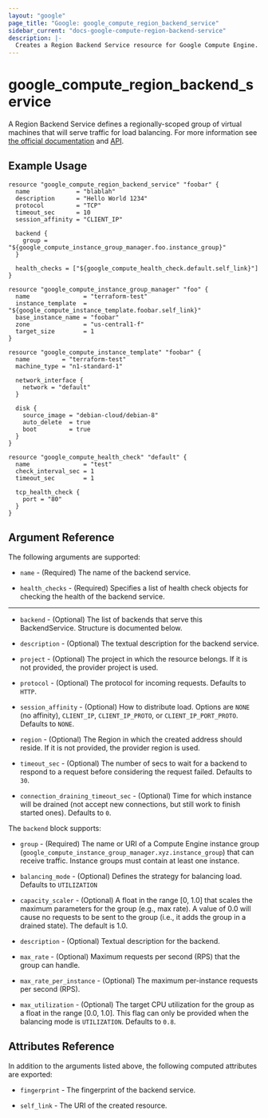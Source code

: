 ```yaml
---
layout: "google"
page_title: "Google: google_compute_region_backend_service"
sidebar_current: "docs-google-compute-region-backend-service"
description: |-
  Creates a Region Backend Service resource for Google Compute Engine.
---
```


# google\_compute\_region\_backend\_service

A Region Backend Service defines a regionally-scoped group of virtual machines that will serve traffic for load balancing.
For more information see [the official documentation](https://cloud.google.com/compute/docs/load-balancing/internal/) 
and [API](https://cloud.google.com/compute/docs/reference/latest/backendServices).

## Example Usage

```hcl
resource "google_compute_region_backend_service" "foobar" {
  name             = "blablah"
  description      = "Hello World 1234"
  protocol         = "TCP"
  timeout_sec      = 10
  session_affinity = "CLIENT_IP"

  backend {
    group = "${google_compute_instance_group_manager.foo.instance_group}"
  }

  health_checks = ["${google_compute_health_check.default.self_link}"]
}

resource "google_compute_instance_group_manager" "foo" {
  name               = "terraform-test"
  instance_template  = "${google_compute_instance_template.foobar.self_link}"
  base_instance_name = "foobar"
  zone               = "us-central1-f"
  target_size        = 1
}

resource "google_compute_instance_template" "foobar" {
  name         = "terraform-test"
  machine_type = "n1-standard-1"

  network_interface {
    network = "default"
  }

  disk {
    source_image = "debian-cloud/debian-8"
    auto_delete  = true
    boot         = true
  }
}

resource "google_compute_health_check" "default" {
  name               = "test"
  check_interval_sec = 1
  timeout_sec        = 1

  tcp_health_check {
    port = "80"
  }
}
```

## Argument Reference

The following arguments are supported:

* `name` - (Required) The name of the backend service.

* `health_checks` - (Required) Specifies a list of health check objects
    for checking the health of the backend service.

- - -

* `backend` - (Optional) The list of backends that serve this BackendService.
    Structure is documented below.

* `description` - (Optional) The textual description for the backend service.

* `project` - (Optional) The project in which the resource belongs. If it
    is not provided, the provider project is used.

* `protocol` - (Optional) The protocol for incoming requests. Defaults to
    `HTTP`.

* `session_affinity` - (Optional) How to distribute load. Options are `NONE` (no
    affinity), `CLIENT_IP`, `CLIENT_IP_PROTO`, or `CLIENT_IP_PORT_PROTO`.
    Defaults to `NONE`.

* `region` - (Optional) The Region in which the created address should reside.
    If it is not provided, the provider region is used.

* `timeout_sec` - (Optional) The number of secs to wait for a backend to respond
    to a request before considering the request failed. Defaults to `30`.

* `connection_draining_timeout_sec` - (Optional) Time for which instance will be drained
(not accept new connections, but still work to finish started ones). Defaults to `0`.

The `backend` block supports:

* `group` - (Required) The name or URI of a Compute Engine instance group
    (`google_compute_instance_group_manager.xyz.instance_group`) that can
    receive traffic. Instance groups must contain at least one instance.

* `balancing_mode` - (Optional) Defines the strategy for balancing load.
    Defaults to `UTILIZATION`

* `capacity_scaler` - (Optional) A float in the range [0, 1.0] that scales the
    maximum parameters for the group (e.g., max rate). A value of 0.0 will cause
    no requests to be sent to the group (i.e., it adds the group in a drained
    state). The default is 1.0.

* `description` - (Optional) Textual description for the backend.

* `max_rate` - (Optional) Maximum requests per second (RPS) that the group can
    handle.

* `max_rate_per_instance` - (Optional) The maximum per-instance requests per
    second (RPS).

* `max_utilization` - (Optional) The target CPU utilization for the group as a
    float in the range [0.0, 1.0]. This flag can only be provided when the
    balancing mode is `UTILIZATION`. Defaults to `0.8`.

## Attributes Reference

In addition to the arguments listed above, the following computed attributes are
exported:

* `fingerprint` - The fingerprint of the backend service.

* `self_link` - The URI of the created resource.

